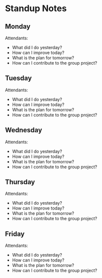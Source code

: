 # Standup Notes

## Monday 

Attendants: 

- What did I do yesterday? 
- How can I improve today? 
- What is the plan for tomorrow? 
- How can I contribute to the group project? 

## Tuesday 

Attendants: 

- What did I do yesterday? 
- How can I improve today? 
- What is the plan for tomorrow? 
- How can I contribute to the group project? 

## Wednesday 

Attendants: 

- What did I do yesterday? 
- How can I improve today? 
- What is the plan for tomorrow? 
- How can I contribute to the group project? 

## Thursday 

Attendants: 

- What did I do yesterday? 
- How can I improve today? 
- What is the plan for tomorrow? 
- How can I contribute to the group project? 

## Friday 

Attendants: 

- What did I do yesterday? 
- How can I improve today? 
- What is the plan for tomorrow? 
- How can I contribute to the group project? 